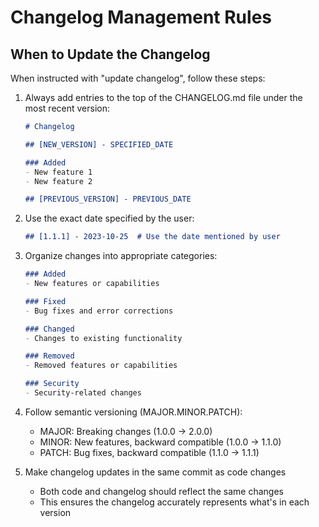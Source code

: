 # Changelog Management Rules

## When to Update the Changelog

When instructed with "update changelog", follow these steps:

1. Always add entries to the top of the CHANGELOG.md file under the most recent version:
   ```markdown
   # Changelog
   
   ## [NEW_VERSION] - SPECIFIED_DATE
   
   ### Added
   - New feature 1
   - New feature 2
   
   ## [PREVIOUS_VERSION] - PREVIOUS_DATE
   ```

2. Use the exact date specified by the user:
   ```markdown
   ## [1.1.1] - 2023-10-25  # Use the date mentioned by user
   ```

3. Organize changes into appropriate categories:
   ```markdown
   ### Added
   - New features or capabilities
   
   ### Fixed
   - Bug fixes and error corrections
   
   ### Changed
   - Changes to existing functionality
   
   ### Removed
   - Removed features or capabilities
   
   ### Security
   - Security-related changes
   ```

4. Follow semantic versioning (MAJOR.MINOR.PATCH):
   - MAJOR: Breaking changes (1.0.0 → 2.0.0)
   - MINOR: New features, backward compatible (1.0.0 → 1.1.0)
   - PATCH: Bug fixes, backward compatible (1.1.0 → 1.1.1)

5. Make changelog updates in the same commit as code changes
   - Both code and changelog should reflect the same changes
   - This ensures the changelog accurately represents what's in each version 